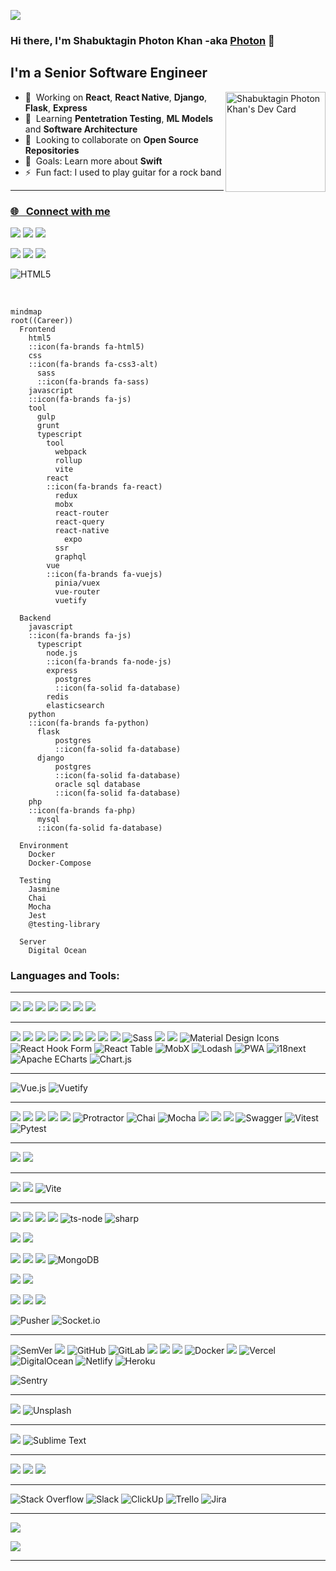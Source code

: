 ![](https://komarev.com/ghpvc/?username=mp5maker&color=brightgreen)
### Hi there, I'm Shabuktagin Photon Khan -aka [Photon][website] 👋 

## I'm a Senior Software Engineer

<a href="https://app.daily.dev/mp5maker"><img src="https://api.daily.dev/devcards/eacf6bc6f89c4464afda192d31fcda14.png?r=xxv" width="160" align="right" alt="Shabuktagin Photon Khan's Dev Card"/></a>

* 🔭  &nbsp;Working on **React**, **React Native**, **Django**, **Flask**, **Express**
* 🌱  &nbsp;Learning **Pentetration Testing**, **ML Models** and **Software Architecture**
* 👯  &nbsp;Looking to collaborate on **Open Source Repositories**
* 🥅  &nbsp;Goals: Learn more about **Swift**
* ⚡   &nbsp;Fun fact: I used to play guitar for a rock band

----
### [🌐 &nbsp; Connect with me ][website]
[<img src="https://img.shields.io/badge/Blogger-FF5722?style=for-the-badge&logo=blogger&logoColor=white" />][blog]
[<img src="https://img.shields.io/badge/LinkedIn-0077B5?style=for-the-badge&logo=linkedin&logoColor=white" />][linkedin]
[<img src="https://img.shields.io/badge/Medium-12100E?style=for-the-badge&logo=medium&logoColor=white" />][medium]

[<img src="https://img.shields.io/badge/-Hackerrank-2EC866?style=for-the-badge&logo=HackerRank&logoColor=white" />][hackerrank]
[<img src="https://img.shields.io/badge/Codecademy-FFF0E5?style=for-the-badge&logo=codecademy&logoColor=303347" />][codeacademy]
[<img src="https://img.shields.io/badge/-LeetCode-FFA116?style=for-the-badge&logo=LeetCode&logoColor=black" />][leetcode]

[<img align="left" alt="HTML5" src="https://www.codewars.com/users/mp5maker/badges/large" />][codewar] <br/>

<br/>

```mermaid
mindmap
root((Career))
  Frontend
    html5
    ::icon(fa-brands fa-html5)
    css
    ::icon(fa-brands fa-css3-alt)
      sass
      ::icon(fa-brands fa-sass)
    javascript
    ::icon(fa-brands fa-js)
    tool
      gulp
      grunt
      typescript
        tool
          webpack
          rollup
          vite
        react
        ::icon(fa-brands fa-react)
          redux
          mobx
          react-router
          react-query
          react-native
            expo
          ssr
          graphql
        vue
        ::icon(fa-brands fa-vuejs)
          pinia/vuex
          vue-router
          vuetify

  Backend
    javascript
    ::icon(fa-brands fa-js)
      typescript
        node.js
        ::icon(fa-brands fa-node-js)
        express
          postgres
          ::icon(fa-solid fa-database)
        redis
        elasticsearch
    python
    ::icon(fa-brands fa-python)
      flask
          postgres
          ::icon(fa-solid fa-database)
      django
          postgres
          ::icon(fa-solid fa-database)
          oracle sql database
          ::icon(fa-solid fa-database)
    php
    ::icon(fa-brands fa-php)
      mysql
      ::icon(fa-solid fa-database)

  Environment
    Docker
    Docker-Compose

  Testing
    Jasmine
    Chai
    Mocha
    Jest
    @testing-library

  Server
    Digital Ocean
```

### Languages and Tools:
----


[<img src="https://img.shields.io/badge/TypeScript-007ACC?style=for-the-badge&logo=typescript&logoColor=white" />][website]
[<img src="https://img.shields.io/badge/Python-3776AB?style=for-the-badge&logo=python&logoColor=white" />][website]
[<img src="https://img.shields.io/badge/JavaScript-F7DF1E?style=for-the-badge&logo=javascript&logoColor=black" />][website]
[<img src="https://img.shields.io/badge/PHP-777BB4?style=for-the-badge&logo=php&logoColor=white" />][website]
[<img src="https://img.shields.io/badge/CSS-239120?&style=for-the-badge&logo=css3&logoColor=white" />][website]
[<img src="https://img.shields.io/badge/HTML5-E34F26?style=for-the-badge&Xlogo=html5&logoColor=white" />][website]
[<img src="https://img.shields.io/badge/Sass-CC6699?style=for-the-badge&logo=sass&logoColor=white" />][website]
<br />

---

[<img src="https://img.shields.io/badge/React-20232A?style=for-the-badge&logo=react&logoColor=61DAFB" />][website]
[<img src="https://img.shields.io/badge/React_Native-20232A?style=for-the-badge&logo=react&logoColor=61DAFB" />][website]
[<img src="https://img.shields.io/badge/-React%20Query-FF4154?style=for-the-badge&logo=react%20query&logoColor=white" />][website]
[<img src="https://img.shields.io/badge/React_Router-CA4245?style=for-the-badge&logo=react-router&logoColor=white" />][website]
[<img src="https://img.shields.io/badge/Redux-593D88?style=for-the-badge&logo=redux&logoColor=white" />][website]
[<img src="https://img.shields.io/badge/expo-1C1E24?style=for-the-badge&logo=expo&logoColor=#D04A37" />][website]
[<img src="https://img.shields.io/badge/Gatsby-663399?style=for-the-badge&logo=gatsby&logoColor=white" />][website]
[<img src="https://img.shields.io/badge/next.js-000000?style=for-the-badge&logo=nextdotjs&logoColor=white" />][website]
[<img src="https://img.shields.io/badge/Bootstrap-563D7C?style=for-the-badge&logo=bootstrap&logoColor=white" />][website]
![Sass](https://img.shields.io/static/v1?style=for-the-badge&message=Sass&color=CC6699&logo=Sass&logoColor=FFFFFF&label=)
[<img src="https://img.shields.io/badge/styled--components-DB7093?style=for-the-badge&logo=styled-components&logoColor=white" />][website]
[<img src="https://img.shields.io/badge/MUI-%230081CB.svg?style=for-the-badge&logo=mui&logoColor=white" />][website]
![Material Design Icons](https://img.shields.io/static/v1?style=for-the-badge&message=Material+Design+Icons&color=2196F3&logo=Material+Design+Icons&logoColor=FFFFFF&label=)
![React Hook Form](https://img.shields.io/static/v1?style=for-the-badge&message=React+Hook+Form&color=EC5990&logo=React+Hook+Form&logoColor=FFFFFF&label=)
![React Table](https://img.shields.io/static/v1?style=for-the-badge&message=React+Table&color=FF4154&logo=React+Table&logoColor=FFFFFF&label=)
![MobX](https://img.shields.io/static/v1?style=for-the-badge&message=MobX&color=222222&logo=MobX&logoColor=FF9955&label=)
![Lodash](https://img.shields.io/static/v1?style=for-the-badge&message=Lodash&color=3492FF&logo=Lodash&logoColor=FFFFFF&label=)
![PWA](https://img.shields.io/static/v1?style=for-the-badge&message=PWA&color=5A0FC8&logo=PWA&logoColor=FFFFFF&label=)
![i18next](https://img.shields.io/static/v1?style=for-the-badge&message=i18next&color=26A69A&logo=i18next&logoColor=FFFFFF&label=)
![Apache ECharts](https://img.shields.io/static/v1?style=for-the-badge&message=Apache+ECharts&color=AA344D&logo=Apache+ECharts&logoColor=FFFFFF&label=)
![Chart.js](https://img.shields.io/static/v1?style=for-the-badge&message=Chart.js&color=FF6384&logo=Chart.js&logoColor=FFFFFF&label=)
<br />

---

![Vue.js](https://img.shields.io/static/v1?style=for-the-badge&message=Vue.js&color=222222&logo=Vue.js&logoColor=4FC08D&label=)
![Vuetify](https://img.shields.io/static/v1?style=for-the-badge&message=Vuetify&color=1867C0&logo=Vuetify&logoColor=FFFFFF&label=)
<br />

---
[<img src="https://img.shields.io/badge/-Storybook-FF4785?style=for-the-badge&logo=storybook&logoColor=white" />][website]
[<img src="https://img.shields.io/badge/-jest-%23C21325?style=for-the-badge&logo=jest&logoColor=white" />][website]
[<img src="https://img.shields.io/badge/-TestingLibrary-%23E33332?style=for-the-badge&logo=testing-library&logoColor=white" />][website]
[<img src="https://img.shields.io/badge/-cypress-%23E5E5E5?style=for-the-badge&logo=cypress&logoColor=058a5e" />][website]
[<img src="https://img.shields.io/badge/jasmine-%238A4182.svg?style=for-the-badge&logo=jasmine&logoColor=white" />][website]
![Protractor](https://img.shields.io/static/v1?style=for-the-badge&message=Protractor&color=ED163A&logo=Protractor&logoColor=FFFFFF&label=)
![Chai](https://img.shields.io/static/v1?style=for-the-badge&message=Chai&color=A30701&logo=Chai&logoColor=FFFFFF&label=)
![Mocha](https://img.shields.io/static/v1?style=for-the-badge&message=Mocha&color=8D6748&logo=Mocha&logoColor=FFFFFF&label=)
[<img src="https://img.shields.io/badge/Postman-FF6C37?style=for-the-badge&logo=Postman&logoColor=white" />][website]
[<img src="https://img.shields.io/badge/Insomnia-5849be?style=for-the-badge&logo=Insomnia&logoColor=white" />][website]
[<img src="https://img.shields.io/badge/Markdown-000000?style=for-the-badge&logo=markdown&logoColor=white" />][website]
![Swagger](https://img.shields.io/static/v1?style=for-the-badge&message=Swagger&color=222222&logo=Swagger&logoColor=85EA2D&label=)
![Vitest](https://img.shields.io/static/v1?style=for-the-badge&message=Vitest&color=6E9F18&logo=Vitest&logoColor=FFFFFF&label=)
![Pytest](https://img.shields.io/static/v1?style=for-the-badge&message=Pytest&color=0A9EDC&logo=Pytest&logoColor=FFFFFF&label=)
<br />

---
[<img src="https://img.shields.io/badge/jQuery-0769AD?style=for-the-badge&logo=jquery&logoColor=white" />][website]
[<img src="https://img.shields.io/badge/angular.js-%23E23237.svg?style=for-the-badge&logo=angularjs&logoColor=white" />][website]
<br />

---
[<img src="https://img.shields.io/badge/GULP-%23CF4647.svg?style=for-the-badge&logo=gulp&logoColor=white" />][website]
[<img src="https://img.shields.io/badge/webpack-%238DD6F9.svg?style=for-the-badge&logo=webpack&logoColor=black" />][website]
![Vite](https://img.shields.io/static/v1?style=for-the-badge&message=Vite&color=646CFF&logo=Vite&logoColor=FFFFFF&label=)
<br />

---

[<img src="https://img.shields.io/badge/npm-CB3837?style=for-the-badge&logo=npm&logoColor=white" />][website]
[<img src="https://img.shields.io/badge/Yarn-2C8EBB?style=for-the-badge&logo=yarn&logoColor=white" />][website]
[<img src="https://img.shields.io/badge/Node.js-339933?style=for-the-badge&logo=nodedotjs&logoColor=white" />][website]
[<img src="https://img.shields.io/badge/Express.js-000000?style=for-the-badge&logo=express&logoColor=white" />][website]
![ts-node](https://img.shields.io/static/v1?style=for-the-badge&message=ts-node&color=3178C6&logo=ts-node&logoColor=FFFFFF&label=)
![sharp](https://img.shields.io/static/v1?style=for-the-badge&message=sharp&color=222222&logo=sharp&logoColor=99CC00&label=)

[<img src="https://img.shields.io/badge/GraphQl-E10098?style=for-the-badge&logo=graphql&logoColor=white" />][website]
[<img src="https://img.shields.io/badge/JWT-black?style=for-the-badge&logo=JSON%20web%20tokens" />][website]

[<img src="https://img.shields.io/badge/MySQL-00000F?style=for-the-badge&logo=mysql&logoColor=white" />][website]
[<img src="https://img.shields.io/badge/SQLite-07405E?style=for-the-badge&logo=sqlite&logoColor=white" />][website]
[<img src="https://img.shields.io/badge/PostgreSQL-316192?style=for-the-badge&logo=postgresql&logoColor=white" />][website]
![MongoDB](https://img.shields.io/static/v1?style=for-the-badge&message=MongoDB&color=47A248&logo=MongoDB&logoColor=FFFFFF&label=)

[<img src="https://img.shields.io/badge/Rabbitmq-FF6600?style=for-the-badge&logo=rabbitmq&logoColor=white" />][website]
[<img src="https://img.shields.io/badge/redis-%23DD0031.svg?&style=for-the-badge&logo=redis&logoColor=white" />][website]
<br />

[<img src="https://img.shields.io/badge/Django-092E20?style=for-the-badge&logo=django&logoColor=white" />][website]
[<img src="https://img.shields.io/badge/DJANGO-REST-ff1709?style=for-the-badge&logo=django&logoColor=white&color=ff1709&labelColor=gray" />][website]
[<img src="https://img.shields.io/badge/flask-%23000.svg?style=for-the-badge&logo=flask&logoColor=white" />][website]

![Pusher](https://img.shields.io/static/v1?style=for-the-badge&message=Pusher&color=300D4F&logo=Pusher&logoColor=FFFFFF&label=)
![Socket.io](https://img.shields.io/static/v1?style=for-the-badge&message=Socket.io&color=010101&logo=Socket.io&logoColor=FFFFFF&label=)
<br />

---

![SemVer](https://img.shields.io/static/v1?style=for-the-badge&message=SemVer&color=3F4551&logo=SemVer&logoColor=FFFFFF&label=)
[<img src="https://img.shields.io/badge/Git-F05032?style=for-the-badge&logo=git&logoColor=white" />][website]
![GitHub](https://img.shields.io/static/v1?style=for-the-badge&message=GitHub&color=181717&logo=GitHub&logoColor=FFFFFF&label=)
![GitLab](https://img.shields.io/static/v1?style=for-the-badge&message=GitLab&color=FC6D26&logo=GitLab&logoColor=FFFFFF&label=)
[<img src="https://img.shields.io/badge/github%20actions-%232671E5.svg?style=for-the-badge&logo=githubactions&logoColor=white" />][website]
[<img src="https://img.shields.io/badge/circle%20ci-%23161616.svg?style=for-the-badge&logo=circleci&logoColor=white" />][website]
[<img src="https://img.shields.io/badge/travis%20ci-%232B2F33.svg?style=for-the-badge&logo=travis&logoColor=white" />][website]
![Docker](https://img.shields.io/static/v1?style=for-the-badge&message=Docker&color=2496ED&logo=Docker&logoColor=FFFFFF&label=)
[<img src="https://img.shields.io/badge/Shell_Script-121011?style=for-the-badge&logo=gnu-bash&logoColor=white" />][website]
![Vercel](https://img.shields.io/static/v1?style=for-the-badge&message=Vercel&color=000000&logo=Vercel&logoColor=FFFFFF&label=)
![DigitalOcean](https://img.shields.io/static/v1?style=for-the-badge&message=DigitalOcean&color=0080FF&logo=DigitalOcean&logoColor=FFFFFF&label=)
![Netlify](https://img.shields.io/static/v1?style=for-the-badge&message=Netlify&color=222222&logo=Netlify&logoColor=00C7B7&label=)
![Heroku](https://img.shields.io/static/v1?style=for-the-badge&message=Heroku&color=430098&logo=Heroku&logoColor=FFFFFF&label=)

![Sentry](https://img.shields.io/static/v1?style=for-the-badge&message=Sentry&color=362D59&logo=Sentry&logoColor=FFFFFF&label=)
<br />

---

[<img src="https://img.shields.io/badge/Figma-F24E1E?style=for-the-badge&logo=figma&logoColor=white" />][website]
![Unsplash](https://img.shields.io/static/v1?style=for-the-badge&message=Unsplash&color=000000&logo=Unsplash&logoColor=FFFFFF&label=)
<br />

---
[<img src="https://img.shields.io/badge/Visual_Studio_Code-0078D4?style=for-the-badge&logo=visual%20studio%20code&logoColor=white" />][website]
![Sublime Text](https://img.shields.io/static/v1?style=for-the-badge&message=Sublime+Text&color=222222&logo=Sublime+Text&logoColor=FF9800&label=)
<br />

---

[<img src="https://img.shields.io/badge/Ubuntu-E95420?style=for-the-badge&logo=ubuntu&logoColor=white" />][website]
[<img src="https://img.shields.io/badge/Windows-0078D6?style=for-the-badge&logo=windows&logoColor=white" />][website]
[<img src="https://img.shields.io/badge/mac%20os-000000?style=for-the-badge&logo=apple&logoColor=white" />][website]
<br />


---
![Stack Overflow](https://img.shields.io/static/v1?style=for-the-badge&message=Stack+Overflow&color=F58025&logo=Stack+Overflow&logoColor=FFFFFF&label=)
![Slack](https://img.shields.io/static/v1?style=for-the-badge&message=Slack&color=4A154B&logo=Slack&logoColor=FFFFFF&label=)
![ClickUp](https://img.shields.io/static/v1?style=for-the-badge&message=ClickUp&color=7B68EE&logo=ClickUp&logoColor=FFFFFF&label=)
![Trello](https://img.shields.io/static/v1?style=for-the-badge&message=Trello&color=0052CC&logo=Trello&logoColor=FFFFFF&label=)
![Jira](https://img.shields.io/static/v1?style=for-the-badge&message=Jira&color=0052CC&logo=Jira&logoColor=FFFFFF&label=)
<br />


---

[<img src="https://github-readme-stats-six-eta-58.vercel.app/api?username=mp5maker&show_icons=true&theme=dark&count_private=true" />][website]

[<img src="https://github-readme-stats-six-eta-58.vercel.app/api/top-langs/?username=mp5maker&theme=dark&count_private=true" />][website]

---


[website]: https://react-pixie.vercel.app/
[gitlab]: https://gitlab.com/khan.photon
[linkedin]: https://www.linkedin.com/in/shabuktaginkhan/
[blog]: https://photons-blog.netlify.app/
[hackerrank]: https://www.hackerrank.com/photonkhan
[codewar]: https://www.codewars.com/users/mp5maker
[codeacademy]: https://www.codecademy.com/profiles/mp5maker
[medium]: https://khan-photon.medium.com/
[leetcode]: https://leetcode.com/user8791Zv/